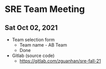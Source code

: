 # SRE Team Meeting

## Sat Oct 02, 2021

- Team selection form
  - Team name - AB Team
  - Done
- Gitlab (source code)
  - https://gitlab.com/zguanhan/sre-fall-21
